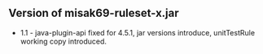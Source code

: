 
Version of misak69-ruleset-x.jar
----------------------------
* 1.1 - java-plugin-api fixed for 4.5.1, jar versions introduce, unitTestRule working copy introduced.
